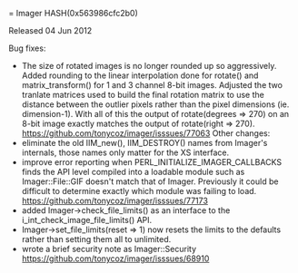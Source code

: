 = Imager HASH(0x563986cfc2b0)

Released 04 Jun 2012

Bug fixes:
- The size of rotated images is no longer rounded up so aggressively. Added rounding to the linear interpolation done for rotate() and matrix_transform() for 1 and 3 channel 8-bit images. Adjusted the two tranlate matrices used to build the final rotation matrix to use the distance between the outlier pixels rather than the pixel dimensions (ie. dimension-1). With all of this the output of rotate(degrees => 270) on an 8-bit image exactly matches the output of rotate(right => 270). https://github.com/tonycoz/imager/isssues/77063 Other changes: 
- eliminate the old IIM_new(), IIM_DESTROY() names from Imager's internals, those names only matter for the XS interface. 
- improve error reporting when PERL_INITIALIZE_IMAGER_CALLBACKS finds the API level compiled into a loadable module such as Imager::File::GIF doesn't match that of Imager. Previously it could be difficult to determine exactly which module was failing to load. https://github.com/tonycoz/imager/isssues/77173 
- added Imager->check_file_limits() as an interface to the i_int_check_image_file_limits() API. 
- Imager->set_file_limits(reset => 1) now resets the limits to the defaults rather than setting them all to unlimited. 
- wrote a brief security note as Imager::Security https://github.com/tonycoz/imager/isssues/68910